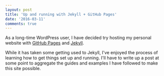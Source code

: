```yaml
---
layout: post
title: 'Up and running with Jekyll + GitHub Pages'
date: '2016-03-11'
comments: true
---
```


As a long-time WordPress user, I have decided try hosting my personal website with [GitHub Pages][github-pages] and [Jekyll][jekyll-site].

While it has taken some getting used to Jekyll, I've enjoyed the process of learning how to get things set up and running. I'll have to write up a post at some point to aggregate the guides and examples I have followed to make this site possible.

[jekyll-site]: https://jekyllrb.com/
[github-pages]: https://pages.github.com/
